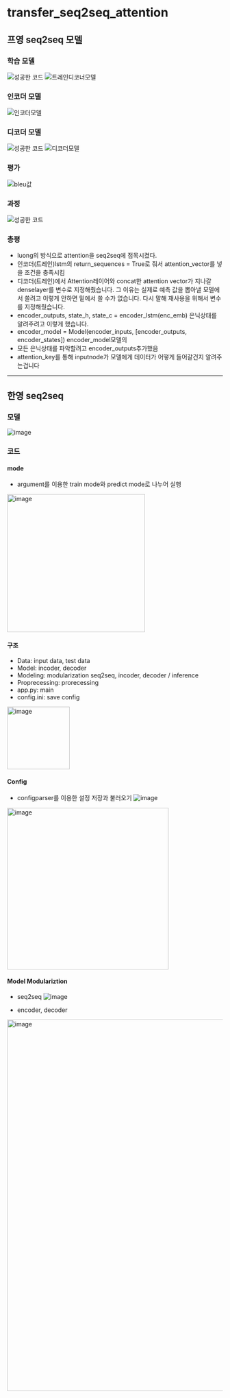 # transfer_seq2seq_attention

## 프영 seq2seq 모델
### 학습 모델
![성공한 코드](https://user-images.githubusercontent.com/95123300/227435748-a433dc26-8e40-4ad4-913c-a67b55d01f41.png)
![트레인디코너모델](https://user-images.githubusercontent.com/95123300/227431159-da7bed92-16e8-42de-8e7c-fc9231ffc4fa.png)

### 인코더 모델
![인코더모델](https://user-images.githubusercontent.com/95123300/227431205-59a27ab7-c00e-4f99-87df-9073aa1a55ff.png)

### 디코더 모델
![성공한 코드](https://user-images.githubusercontent.com/95123300/227435949-3136b5fc-76fb-48ba-ad5c-e691ff0f9197.png)
![디코더모델](https://user-images.githubusercontent.com/95123300/227431221-abe9bcae-3c97-42c1-9c7d-bae542c7569a.png)

### 평가
![bleu값](https://user-images.githubusercontent.com/95123300/227431310-21b88c3a-4fb5-49ca-a8b4-dbbb8b7864f5.png)

### 과정
![성공한 코드](https://user-images.githubusercontent.com/95123300/227436053-bf7466b4-2942-4065-85dd-6431fb5ad57f.png)

### 총평
- luong의 방식으로 attention을 seq2seq에 접목시켰다.
- 인코더(트레인)lstm의 return_sequences = True로 줘서 attention_vector를 넣을 조건을 충족시킴
- 디코더(트레인)에서 Attention레이어와 concat한 attention vector가 지나갈 denselayer를 변수로 지정해줬습니다. 그 이유는 실제로 예측 값을 뽑아낼 모델에서 쓸려고 이렇게 안하면 밑에서 쓸 수가 없습니다. 다시 말해 재사용을 위해서 변수를 지정해줬습니다. 
- encoder_outputs, state_h, state_c =  encoder_lstm(enc_emb) 은닉상태를 알려주려고 이렇게 했습니다.
- encoder_model = Model(encoder_inputs, [encoder_outputs, encoder_states]) encoder_model모델의 
- 모든 은닉상태를 파악할려고 encoder_outputs추가했음
- attention_key를 통해 inputnode가 모델에게 데이터가 어떻게 들어갈건지 알려주는겁니다

----------------------------------------------------------------------------------------------------------------------------

## 한영 seq2seq 
### 모델 
![image](https://user-images.githubusercontent.com/95123300/227430139-d3f0dad4-5534-4be8-b32d-d654b76bc6db.png)

### 코드
#### mode
- argument를 이용한 train mode와 predict mode로 나누어 실행
<img width="322" alt="image" src="https://user-images.githubusercontent.com/95123300/227432514-fcca1f32-fffc-4497-a3fe-51222335a2f0.png">

#### 구조
- Data: input data, test data
- Model: incoder, decoder
- Modeling: modularization seq2seq, incoder, decoder / inference
- Proprecessing: prorecessing
- app.py: main
- config.ini: save config
<img width="146" alt="image" src="https://user-images.githubusercontent.com/95123300/227433894-865ca657-baa7-4cb3-9e4f-fb64dc5e70e2.png">

#### Config
- configparser를 이용한 설정 저장과 불러오기
![image](https://user-images.githubusercontent.com/95123300/227433570-ef0cbe79-e402-4552-8adb-a61f629b2c68.png)
<img width="377" alt="image" src="https://user-images.githubusercontent.com/95123300/227434982-72e90e3e-8d0a-4495-93ac-61a0cdb33a40.png">

#### Model Modulariztion
- seq2seq
![image](https://user-images.githubusercontent.com/95123300/227437375-05c2d9f1-57cf-41b1-9749-0df0dcc6253a.png)

- encoder, decoder
<img width="867" alt="image" src="https://user-images.githubusercontent.com/95123300/227437311-c3cec1d7-094d-442d-9dd4-326ca64bb30a.png">





